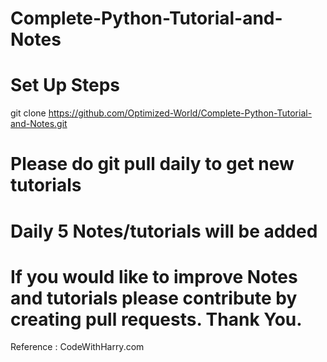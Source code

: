 # Complete-Python-Tutorial-and-Notes

# Set Up Steps
git clone https://github.com/Optimized-World/Complete-Python-Tutorial-and-Notes.git

# Please do git pull daily to get new tutorials
# Daily 5 Notes/tutorials will be added

# If you would like to improve Notes and tutorials please contribute by creating pull requests. Thank You.

Reference : CodeWithHarry.com
